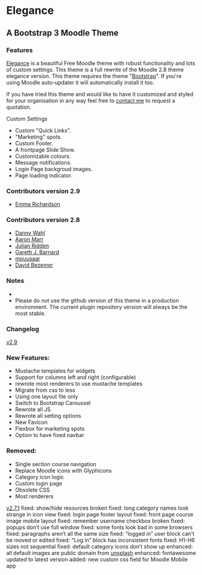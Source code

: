 # Elegance

## A Bootstrap 3 Moodle Theme

### Features

[Elegance](https://moodle.org/plugins/view.php?plugin=theme_elegance) is a beautiful Free Moodle theme with robust functionality and lots of custom settings. This theme is a full rewrite of the Moodle 2.8 theme elegance version. This theme requires the theme "[Bootstrap](https://moodle.org/plugins/view.php?plugin=theme_bootstrap)". If you're using Moodle auto-updater it will automatically install it too.

If you have tried this theme and would like to have it customized and styled for your organisation in any way feel free to [contact me](http://theming.sonsbeekmedia.nl/blocks/dashboard/contact.php?dashboard=contact) to request a quotation. 

Custom Settings
* Custom "Quick Links".
* "Marketing" spots.
* Custom Footer.
* A frontpage Slide Show.
* Customizable colours.
* Message notifications.
* Login Page backgroud images.
* Page loading indicator.

### Contributors version 2.9

*   [Emma Richardson](https://www.linkedin.com/in/edconsulting)

### Contributors version 2.8

*   [Danny Wahl](http://www.iyware.com)
*   [Aaron Marr](https://github.com/aaronmarruk)
*   [Julian Ridden](http://moodleman.net/)
*   [Gareth J. Barnard](http://about.me/gjbarnard)
*   [mpuusaar](https://github.com/mpuusaar)
*   [David Bezemer](http://www.davidbezemer.nl)

### Notes
* 
* Please do not use the github version of this theme in a production environment.  The current plugin repository version will always be the most stable.

### Changelog

[v2.9](https://github.com/bmbrands/moodle-theme_elegance)

### New Features:

* Mustache templates for widgets
* Support for columns left and right (configurable)
* rewrote most renderers to use mustache templates
* Migrate from css to less
* Using one layout file only
* Switch to Bootstrap Caroussel
* Rewrote all JS
* Rewrote all setting options
* New Favicon
* Flexbox for marketing spots
* Option to have fixed navbar

### Removed:

* Single section course navigation
* Replace Moodle icons with Glyphicons
* Category icon logic
* Custom login page
* Obsolete CSS
* Most renderers


[v2.7.1](https://github.com/thedannywahl/moodle-theme_elegance/issues?q=milestone%3Av2.7.1+is%3Aclosed)
fixed: show/hide resources broken
fixed: long category names look strange in icon view
fixed: login page footer layout
fixed: front page course image mobile layout
fixed: remember username checkbox broken
fixed: popups don’t use full window
fixed: some fonts look bad in some browsers
fixed: paragraphs aren’t all the same size
fixed: “logged in” user block can’t be moved or edited
fixed: “Log in” block has inconsistent fonts
fixed: H1-H6 sizes not sequential
fixed: default category icons don’t show up
enhanced: all default images are public domain from [unsplash](http://unsplash.com)
enhanced: fontawesome updated to latest version
added: new custom css field for Moodle Mobile app